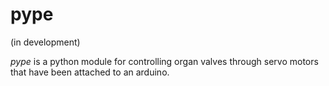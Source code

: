 # pype

(in development)

*pype* is a python module for controlling organ valves through servo motors that have been attached to an arduino.
